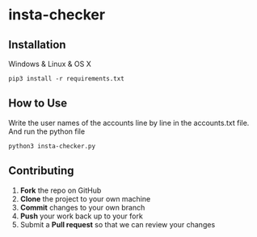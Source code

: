 # insta-checker
## Installation

Windows & Linux & OS X

```
pip3 install -r requirements.txt
```

## How to Use

Write the user names of the accounts line by line in the accounts.txt file. And run the python file
```
python3 insta-checker.py
```

## Contributing

1. **Fork** the repo on GitHub
2. **Clone** the project to your own machine
3. **Commit** changes to your own branch
4. **Push** your work back up to your fork
5. Submit a **Pull request** so that we can review your changes
